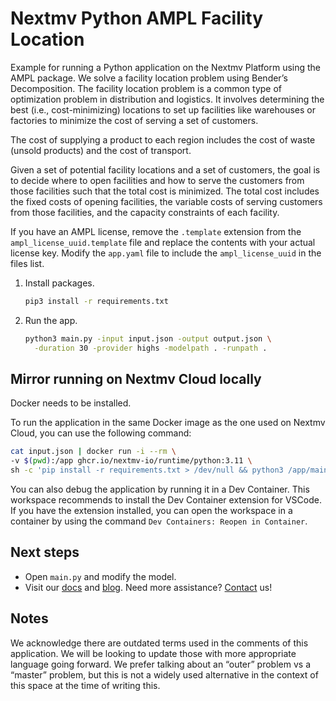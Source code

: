 # Nextmv Python AMPL Facility Location

Example for running a Python application on the Nextmv Platform using the AMPL
package. We solve a facility location problem using Bender’s Decomposition. The
facility location problem is a common type of optimization problem in
distribution and logistics. It involves determining the best (i.e.,
cost-minimizing) locations to set up facilities like warehouses or factories to
minimize the cost of serving a set of customers.

The cost of supplying a product to each region includes the cost of waste
(unsold products) and the cost of transport.

Given a set of potential facility locations and a set of customers, the goal is
to decide where to open facilities and how to serve the customers from those
facilities such that the total cost is minimized. The total cost includes the
fixed costs of opening facilities, the variable costs of serving customers from
those facilities, and the capacity constraints of each facility.

If you have an AMPL license, remove the `.template` extension from the
`ampl_license_uuid.template` file and replace the contents with your actual
license key. Modify the `app.yaml` file to include the `ampl_license_uuid` in
the files list.

1. Install packages.

    ```bash
    pip3 install -r requirements.txt
    ```

1. Run the app.

    ```bash
    python3 main.py -input input.json -output output.json \
      -duration 30 -provider highs -modelpath . -runpath .
    ```

## Mirror running on Nextmv Cloud locally

Docker needs to be installed.

To run the application in the same Docker image as the one used on Nextmv
Cloud, you can use the following command:

```bash
cat input.json | docker run -i --rm \
-v $(pwd):/app ghcr.io/nextmv-io/runtime/python:3.11 \
sh -c 'pip install -r requirements.txt > /dev/null && python3 /app/main.py'
```

You can also debug the application by running it in a Dev Container. This
workspace recommends to install the Dev Container extension for VSCode. If you
have the extension installed, you can open the workspace in a container by using
the command `Dev Containers: Reopen in Container`.

## Next steps

* Open `main.py` and modify the model.
* Visit our [docs][docs] and [blog][blog]. Need more assistance?
  [Contact][contact] us!

## Notes

We acknowledge there are outdated terms used in the comments of this
application. We will be looking to update those with more appropriate language
going forward. We prefer talking about an “outer” problem vs a “master” problem,
but this is not a widely used alternative in the context of this space at the
time of writing this.

[docs]: <https://docs.nextmv.io>
[blog]: <https://www.nextmv.io/blog>
[contact]: <https://www.nextmv.io/contact>
